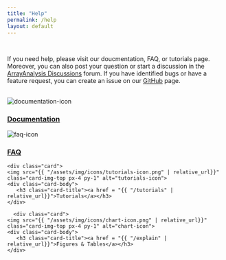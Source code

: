 ```yaml
---
title: "Help"
permalink: /help
layout: default
---
```

<br>
<div class="container px-1">
<p>If you need help, please visit our doucmentation, FAQ, or tutorials page. 
 Moreover, you can also post your question or start a discussion in the <a href="https://github.com/jarnokoetsier/ArrayAnalysis/discussions">ArrayAnalysis Discussions</a> forum.
		   If you have identified bugs or have a feature request, you can create an issue on our <a href="https://github.com/jarnokoetsier/ArrayAnalysis/issues">GitHub</a> page.</p>
<br>
<div class="card-deck text-center">

  <div class="card">
    <img src="{{ "/assets/img/icons/documentation-icon.png" | relative_url}}" class="card-img-top px-4 py-2" alt="documentation-icon">
    <div class="card-body">
      <h3 class="card-title"><a href = "{{ "/documentation" | relative_url}}">Documentation</a></h3>
    </div>
  </div>
  
  <div class="card">
    <img src="{{ "/assets/img/icons/faq-icon.png" | relative_url}}" class="card-img-top px-4 py-1" alt="faq-icon">
    <div class="card-body">
       <h3 class="card-title"><a href = "{{ "/faq" | relative_url}}">FAQ</a></h3>
    </div>
  </div>
  
    <div class="card">
    <img src="{{ "/assets/img/icons/tutorials-icon.png" | relative_url}}" class="card-img-top px-4 py-1" alt="tutorials-icon">
    <div class="card-body">
       <h3 class="card-title"><a href = "{{ "/tutorials" | relative_url}}">Tutorials</a></h3>
    </div>
  </div>
  
      <div class="card">
    <img src="{{ "/assets/img/icons/chart-icon.png" | relative_url}}" class="card-img-top px-4 py-1" alt="chart-icon">
    <div class="card-body">
       <h3 class="card-title"><a href = "{{ "/explain" | relative_url}}">Figures & Tables</a></h3>
    </div>
  </div>
  
  
</div>
<br>
<br>




